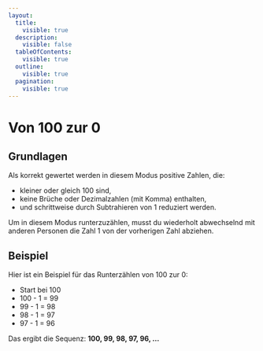 ```yaml
---
layout:
  title:
    visible: true
  description:
    visible: false
  tableOfContents:
    visible: true
  outline:
    visible: true
  pagination:
    visible: true
---
```


# Von 100 zur 0

## Grundlagen

Als korrekt gewertet werden in diesem Modus positive Zahlen, die:

- kleiner oder gleich 100 sind,
- keine Brüche oder Dezimalzahlen (mit Komma) enthalten,
- und schrittweise durch Subtrahieren von 1 reduziert werden.

Um in diesem Modus runterzuzählen, musst du wiederholt abwechselnd mit anderen Personen die Zahl 1 von der vorherigen Zahl abziehen.

## Beispiel

Hier ist ein Beispiel für das Runterzählen von 100 zur 0:

- Start bei 100
- 100 - 1 = 99
- 99 - 1 = 98
- 98 - 1 = 97
- 97 - 1 = 96

Das ergibt die Sequenz: **100, 99, 98, 97, 96, …**
